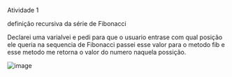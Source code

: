 Atividade 1

definição recursiva da série de Fibonacci

Declarei uma varialvei e pedi para que o usuario entrase com qual posição ele queria na sequencia de Fibonacci passei esse valor para o metodo fib e esse metodo me retorna o valor do numero naquela possição.

![image](https://user-images.githubusercontent.com/54037849/187040872-8be4232e-f66c-44da-af11-de4288b5d20a.png)
